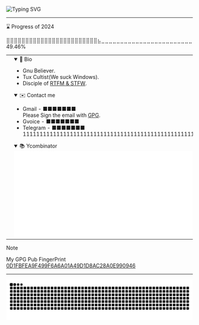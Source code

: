 ![Typing SVG](https://readme-typing-svg.demolab.com?font=Fira+Code&duration=3000&pause=500&color=1DF786&random=false&width=435&lines=Welcome+to+the+real+world.;It+sucks.;And+you+will+love+it.)

---

<!--START_SECTION:progress-->
⌛ Progress of 2024
<!--14a86b0a-3633-11ef-952b-33e70dda8960-->
⣿⣿⣿⣿⣿⣿⣿⣿⣿⣿⣿⣿⣿⣿⣿⣿⣿⣿⣿⣿⣿⣿⣿⣿⣦⣀⣀⣀⣀⣀⣀⣀⣀⣀⣀⣀⣀⣀⣀⣀⣀⣀⣀⣀⣀⣀⣀⣀⣀ 49.46%
<!--END_SECTION:progress-->

<table>
<tr>
<td>
<picture>
 <source media="(prefers-color-scheme: dark)" srcset="assets/profile_summary_card_dark.svg">
 <source media="(prefers-color-scheme: light)" srcset="assets/profile_summary_card.svg">
 <img alt="Summary Card" src="assets/profile_summary_card_dark.svg">
</picture>
<picture>
 <source media="(prefers-color-scheme: dark)" srcset="assets/readme_card_dark.svg">
 <source media="(prefers-color-scheme: light)" srcset="assets/readme_card.svg">
 <img alt="Readme Card" src="assets/readme_card_dark.svg">
</picture>
<picture>
 <source media="(prefers-color-scheme: dark)" srcset="assets/leet_card_dark.svg">
 <source media="(prefers-color-scheme: light)" srcset="assets/leet_card.svg">
 <img alt="LeetCode Card" src="assets/leet_card_dark.svg">
</picture>

</td>
<td>
<details open>
<summary>👋 Bio</summary>
<ul>
<li>Gnu Believer.</li>
<li>Tux Cultist(We suck Windows).</li>
<li>Disciple of <a href="http://www.catb.org/~esr/faqs/smart-questions.html#rtfm">RTFM & STFW</a>.</li>
</ul>
</details>
<details open>
<summary>✉️ Contact me</summary>
<ul>
<li>
Gmail - 
<span>
■■■■■■■
<!--hostlockdown@gmail.com-->
</span>
<br>
Please Sign the email with
<a href="https://gnupg.org/">GPG</a>.
<br>
</li>
<li>
Gvoice - 
<span>
■■■■■■■
<!--+1-339-236-3169-->
</span>
</li>
<li>
Telegram - 
<span>
■■■■■■■
111111111111111111111111111111111111111111111111111111111111111111111111111111111
<!--https://t.me/cyberpelican-->
</span>
</li>
</ul>
</details>
<details open>
<summary>📚 Ycombinator</summary>
<img alt="" src="metrics.plugin.rss.svg"/>
</details>
</td>
</tr>
</table>

> [!NOTE]
>
> My GPG Pub
> FingerPrint [0D1FBFEA9F499F6A6A01A49D1D8AC28A0E990946](https://keys.openpgp.org/search?q=0D1FBFEA9F499F6A6A01A49D1D8AC28A0E990946)

---

![](https://raw.githubusercontent.com/dhay3/dhay3/output/github-contribution-grid-snake.svg)